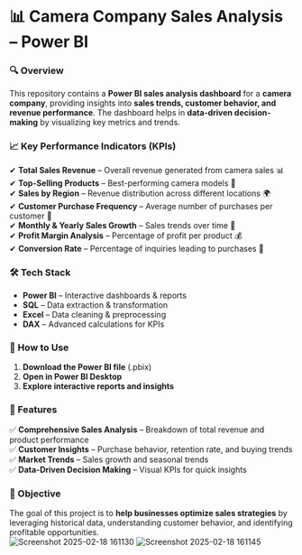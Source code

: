 # 📊 Camera Company Sales Analysis – Power BI  

### 🔍 Overview  
This repository contains a **Power BI sales analysis dashboard** for a **camera company**, providing insights into **sales trends, customer behavior, and revenue performance**. The dashboard helps in **data-driven decision-making** by visualizing key metrics and trends.  

### 📈 Key Performance Indicators (KPIs)  
✔ **Total Sales Revenue** – Overall revenue generated from camera sales 📊  
✔ **Top-Selling Products** – Best-performing camera models 🎯  
✔ **Sales by Region** – Revenue distribution across different locations 🌍  
✔ **Customer Purchase Frequency** – Average number of purchases per customer 🛒  
✔ **Monthly & Yearly Sales Growth** – Sales trends over time 📆  
✔ **Profit Margin Analysis** – Percentage of profit per product 💰  
✔ **Conversion Rate** – Percentage of inquiries leading to purchases 🔄  

### 🛠 Tech Stack  
- **Power BI** – Interactive dashboards & reports  
- **SQL** – Data extraction & transformation  
- **Excel** – Data cleaning & preprocessing  
- **DAX** – Advanced calculations for KPIs  

### 📂 How to Use  
1. **Download the Power BI file** (.pbix)  
2. **Open in Power BI Desktop**  
3. **Explore interactive reports and insights**  

### 📌 Features  
✅ **Comprehensive Sales Analysis** – Breakdown of total revenue and product performance  
✅ **Customer Insights** – Purchase behavior, retention rate, and buying trends  
✅ **Market Trends** – Sales growth and seasonal trends  
✅ **Data-Driven Decision Making** – Visual KPIs for quick insights  

### 🚀 Objective  
The goal of this project is to **help businesses optimize sales strategies** by leveraging historical data, understanding customer behavior, and identifying profitable opportunities.  
![Screenshot 2025-02-18 161130](https://github.com/user-attachments/assets/1de76dd0-2915-49a7-9c23-8fb42087af99)
![Screenshot 2025-02-18 161145](https://github.com/user-attachments/assets/ac7ab08c-fe16-478e-b09e-924471578696)


